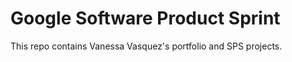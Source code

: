 # Google Software Product Sprint

This repo contains Vanessa Vasquez's portfolio and SPS projects.

